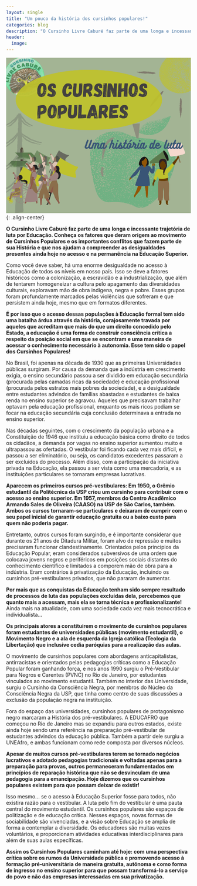 ```yaml
---
layout: single
title: "Um pouco da história dos cursinhos populares!"
categories: blog
description: "O Cursinho Livre Caburé faz parte de uma longa e incessante trajetória de luta por Educação. Conheça os fatores que deram origem ao movimento de Cursinhos Populares e os importantes conflitos que fazem parte de sua História e que nos ajudam a compreender as desigualdades presentes ainda hoje no acesso e na permanência na Educação Superior."
header:
  image:
---
```


![image-center](/assets/img/historia.png){: .align-center}

**O Cursinho Livre Caburé faz parte de uma longa e incessante trajetória de luta por Educação. Conheça os fatores que deram origem ao movimento de Cursinhos Populares e os importantes conflitos que fazem parte de sua História e que nos ajudam a compreender as desigualdades presentes ainda hoje no acesso e na permanência na Educação Superior.**

Como você deve saber, há uma enorme desigualdade no acesso à Educação de todos os níveis em nosso país. Isso se deve a fatores históricos como a colonização, a escravidão e a industrialização, que além de tentarem homogeneizar a cultura pelo apagamento das diversidades culturais, exploravam mão de obra indígena, negra e pobre. Esses grupos foram profundamente marcados pelas violências que sofreram e que persistem ainda hoje, mesmo que em formatos diferentes.

**É por isso que o acesso dessas populações à Educação formal tem sido uma batalha árdua através da história, corajosamente travada por aqueles que acreditam que mais do que um direito concedido pelo Estado, a educação é uma forma de construir consciência crítica a respeito da posição social em que se encontram e uma maneira de acessar o conhecimento necessário à autonomia. Esse tem sido o papel dos Cursinhos Populares!**

No Brasil, foi apenas na década de 1930 que as primeiras Universidades públicas surgiram. Por causa da demanda que a indústria em crescimento exigia, o ensino secundário passou a ser dividido em educação secundária (procurada pelas camadas ricas da sociedade) e educação profissional (procurada pelos estratos mais pobres da sociedade), e a desigualdade entre estudantes advindos de famílias abastadas e estudantes de baixa renda no ensino superior se agravou. Aqueles que precisavam trabalhar optavam pela educação profissional, enquanto os mais ricos podiam se focar na educação secundária cuja conclusão determinava a entrada no ensino superior.

Nas décadas seguintes, com o crescimento da população urbana e a Constituição de 1946 que instituiu a educação básica como direito de todos os cidadãos, a demanda por vagas no ensino superior aumentou muito e ultrapassou as ofertadas. O vestibular foi ficando cada vez mais difícil, e passou a ser eliminatório, ou seja, os candidatos excedentes passaram a ser excluídos do processo. Além disso, com a participação da iniciativa privada na Educação, ela passou a ser vista como uma mercadoria, e as instituições particulares se tornaram empresas lucrativas.

**Aparecem os primeiros cursos pré-vestibulares: Em 1950, o Grêmio estudantil da Politécnica da USP criou um cursinho para contribuir com o acesso ao ensino superior. Em 1957, membros do Centro Acadêmico Armando Sales de Oliveira (CAASO) na USP de São Carlos, também. Ambos os cursos tornaram-se particulares e deixaram de cumprir com o seu papel inicial de garantir educação gratuita ou a baixo custo para quem não poderia pagar.**

Entretanto, outros cursos foram surgindo, e é importante considerar que durante os 21 anos de Ditadura Militar, foram alvo de repressão e muitos precisaram funcionar clandestinamente. Orientados pelos princípios da Educação Popular, eram considerados subversivos de uma ordem que colocava jovens negros e periféricos em posições sociais distantes do conhecimento científico e limitados a comporem mão de obra para a indústria. Eram contrários à privatização da Educação, incluindo os cursinhos pré-vestibulares privados, que não pararam de aumentar.

**Por mais que as conquistas da Educação tenham sido sempre resultado de processos de luta das populações excluídas dela, percebemos que quanto mais a acessam, mais ela se torna técnica e profissionalizante!** Ainda mais na atualidade, com uma sociedade cada vez mais tecnocrática e individualista...

**Os principais atores a constituirem o movimento de cursinhos populares foram estudantes de universidades públicas (movimento estudantil), o Movimento Negro e a ala de esquerda da Igreja católica (Teologia da Libertação) que inclusive cedia paróquias para a realização das aulas.**

O movimento de cursinhos populares com abordagens anticapitalistas, antirracistas e orientados pelas pedagogias críticas como a Educação Popular foram ganhando força, e nos anos 1990 surgiu o Pré-Vestibular para Negros e Carentes (PVNC) no Rio de Janeiro, por estudantes vinculados ao movimento estudantil. Também no interior das Universidade, surgiu o Cursinho da Consciência Negra, por membros do Núcleo da Consciência Negra da USP, que tinha como centro de suas discussões a exclusão da população negra na instituição.

Fora do espaço das universidades, cursinhos populares de protagonismo negro marcaram a História dos pré-vestibulares. A EDUCAFRO que começou no Rio de Janeiro mas se expandiu para outros estados, existe ainda hoje sendo uma referência na preparação pré-vestibular de estudantes advindos da educação pública. Também a partir dele surgiu a UNEAfro, e ambas funcionam como rede composta por diversos núcleos.

**Apesar de muitos cursos pré-vestibulares terem se tornado negócios lucrativos e adotado pedagogias tradicionais e voltadas apenas para a preparação para provas, outros permaneceram fundamentados em princípios de reparação histórica que não se desvinculam de uma pedagogia para a emancipação. Hoje dizemos que os cursinhos populares existem para que possam deixar de existir!**

Isso mesmo... se o acesso à Educação Superior fosse para todos, não existira razão para o vestibular.  A luta pelo fim do vestibular é uma pauta central do movimento estudantil. Os cursinhos populares são espaços de politização e de educação crítica. Nesses espaços, novas formas de sociabilidade são vivenciadas, e a visão sobre Educação se amplia de forma a contemplar a diversidade. Os educadores são muitas vezes voluntários, e proporcionam atividades educativas interdisciplinares para além de suas aulas específicas.

**Assim os Cursinhos Populares caminham até hoje: com uma perspectiva crítica sobre os rumos da Universidade pública e promovendo acesso à formação pré-universitária de maneira gratuita, autônoma e como forma de ingresso no ensino superior para que possam transformá-lo a serviço do povo e não das empresas interessadas em sua privatização.**